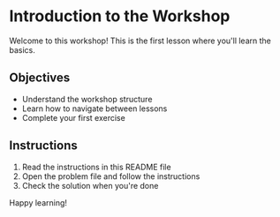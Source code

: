 # Introduction to the Workshop

Welcome to this workshop! This is the first lesson where you'll learn the basics.

## Objectives

- Understand the workshop structure
- Learn how to navigate between lessons
- Complete your first exercise

## Instructions

1. Read the instructions in this README file
2. Open the problem file and follow the instructions
3. Check the solution when you're done

Happy learning! 
